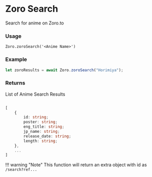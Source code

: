 # Zoro Search

Search for anime on Zoro.to

### Usage

`Zoro.zoroSearch('<Anime Name>')`

### Example

```js
let zoroResults = await Zoro.zoroSearch("Horimiya");
```

### Returns

List of Anime Search Results

```ts

[
    {
        id: string;
        poster: string;
        eng_title: string;
        jp_name: string;
        release_date: string;
        length: string;
    },
    ...
]

```

!!! warning "Note"
    This function will return an extra object with id as `/search?ref...`
